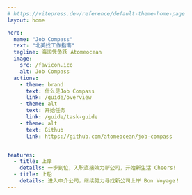 ```yaml
---
# https://vitepress.dev/reference/default-theme-home-page
layout: home

hero:
  name: "Job Compass"
  text: "北美找工作指南"
  tagline: 海阔凭鱼跃 Atomeocean
  image:
    src: /favicon.ico
    alt: Job Compass
  actions:
    - theme: brand
      text: 什么是Job Compass
      link: /guide/overview
    - theme: alt
      text: 开始任务
      link: /guide/task-guide
    - theme: alt
      text: Github
      link: https://github.com/atomeocean/job-compass


features:
  - title: 上岸
    details: 一步到位，入职直接效力新公司，开始新生活 Cheers!
  - title: 上船
    details: 进入中介公司，继续努力寻找新公司上岸 Bon Voyage！
---
```



